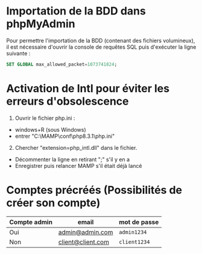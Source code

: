 
# Importation de la BDD dans phpMyAdmin

Pour permettre l'importation de la BDD (contenant des fichiers volumineux), il est nécessaire d'ouvrir la console de requêtes SQL puis d'exécuter la ligne suivante :

```sql
SET GLOBAL max_allowed_packet=1073741824;
```

# Activation de Intl pour éviter les erreurs d'obsolescence

1. Ouvrir le fichier php.ini :

- windows+R (sous Windows)
- entrer "C:\MAMP\conf\php8.3.1\php.ini"

2. Chercher "extension=php_intl.dll" dans le fichier.

- Décommenter la ligne en retirant ";" s'il y en a
- Enregistrer puis relancer MAMP s'il était déjà lancé

# Comptes précréés (Possibilités de créer son compte)

| Compte admin |        email        | mot de passe |
| ------------ | ------------------- | ------------ |
|      Oui     |  <admin@admin.com>  | `admin1234`  |
|      Non     | <client@client.com> | `client1234` |
